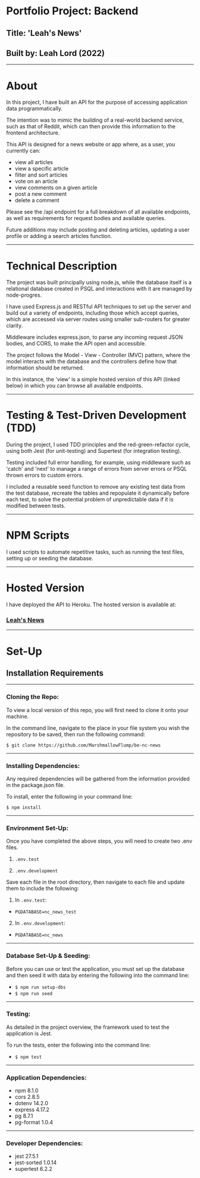 # Portfolio Project: Backend
## Title: 'Leah's News'
## Built by: Leah Lord (2022)

---

# About

In this project, I have built an API for the purpose of accessing application data programmatically.

The intention was to mimic the building of a real-world backend service, such as that of Reddit, which can then provide this information to the frontend architecture. 

This API is designed for a news website or app where, as a user, you currently can:

- view all articles 
- view a specific article
- filter and sort articles
- vote on an article
- view comments on a given article
- post a new comment
- delete a comment

Please see the /api endpoint for a full breakdown of all available endpoints, as well as requirements for request bodies and available queries.

Future additions may include posting and deleting articles, updating a user profile or adding a search articles function.

---

# Technical Description 

The project was built principally using node.js, while the database itself is a relational database created in PSQL and interactions with it are managed by node-progres.

I have used Express.js and RESTful API techniques to set up the server and build out a variety of endpoints, including those which accept queries, which are accessed via server routes using smaller sub-routers for greater clarity.

Middleware includes express.json, to parse any incoming request JSON bodies, and CORS, to make the API open and accessible. 

The project follows the Model - View - Controller (MVC) pattern, where the model interacts with the database and the controllers define how that information should be returned.

In this instance, the 'view' is a simple hosted version of this API (linked below) in which you can browse all available endpoints. 

---

# Testing & Test-Driven Development (TDD)

During the project, I used TDD principles and the red-green-refactor cycle, using both Jest (for unit-testing) and Supertest (for integration testing).

Testing included full error handling, for example, using middleware such as 'catch' and 'next' to manage a range of errors from server errors or PSQL thrown errors to custom errors.

I included a reusable seed function to remove any existing test data from the test database, recreate the tables and repopulate it dynamically before each test, to solve the potential problem of unpredictable data if it is modified between tests.  

---

# NPM Scripts

I used scripts to automate repetitive tasks, such as running the test files, setting up or seeding the database.

---

# Hosted Version

I have deployed the API to Heroku. The hosted version is available at:

### [Leah's News](https://leahs-news.herokuapp.com/api/ "Hosted version of API on Heroku")
---

# Set-Up

## Installation Requirements

---

### Cloning the Repo: 

To view a local version of this repo, you will first need to clone it onto your machine. 

In the command line, navigate to the place in your file system you wish the repository to be saved, then run the following command:

```$ git clone https://github.com/MarshmallowFlump/be-nc-news```

---

### Installing Dependencies:

Any required dependencies will be gathered from the information provided in the package.json file. 

To install, enter the following in your command line:

```$ npm install```

---

### Environment Set-Up: 

Once you have completed the above steps, you will need to create two .env files. 

1. `.env.test`

2. `.env.development`

Save each file in the root directory, then navigate to each file and update them to include the following: 

1. In `.env.test`: 
- ```PGDATABASE=nc_news_test```

2. In `.env.development`: 
- ```PGDATABASE=nc_news```

---

### Database Set-Up & Seeding: 

Before you can use or test the application, you must set up the database and then seed it with data by entering the following into the command line:

- `$ npm run setup-dbs`
- `$ npm run seed`

---

### Testing: 

As detailed in the project overview, the framework used to test the application is Jest.

To run the tests, enter the following into the command line:

- `$ npm test`

---

### Application Dependencies:

- npm 8.1.0
- cors 2.8.5
- dotenv 14.2.0
- express 4.17.2
- pg 8.7.1
- pg-format 1.0.4

---

### Developer Dependencies:

- jest 27.5.1
- jest-sorted 1.0.14
- supertest 6.2.2
